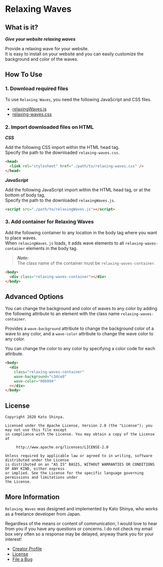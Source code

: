 # Relaxing Waves

## What is it?

**_Give your website relaxing waves_**

Provide a relaxing wave for your website.<br>
It is easy to install on your website and you can easily customize the background and color of the waves.

## How To Use

### 1. Download required files

To use `Relaxing Waves`, you need the following JavaScript and CSS files.

- [relaxingWaves.js](https://github.com/myConsciousness/relaxing-waves/blob/master/src/org/thinkit/web/js/relaxingWaves.js)
- [relaxing-waves.css](https://github.com/myConsciousness/relaxing-waves/blob/master/src/org/thinkit/web/css/relaxing-waves.css)

### 2. Import downloaded files on HTML

**_CSS_**

Add the following CSS import within the HTML head tag.<br>
Specify the path to the downloaded `relaxing-waves.css`.

```html
<head>
  <link rel="stylesheet" href="./path/to/relaxing-waves.css" />
</head>
```

**_JavaScript_**

Add the following JavaScript import within the HTML head tag, or at the bottom of body tag.<br>
Specify the path to the downloaded `relaxingWaves.js`.

```html
<script src="./path/to/relaxingWaves.js"></script>
```

### 3. Add container for Relaxing Waves

Add the following container to any location in the body tag where you want to place waves.<br>
When `relaxingWaves.js` loads, it adds wave elements to all `relaxing-waves-container` elements in the body tag.

> **_Note:_**<br>
> The class name of the container must be `relaxing-waves-container`.

```html
<body>
  <div class="relaxing-waves-container"></div>
</body>
```

## Advanced Options

You can change the background and color of waves to any color by adding the following attribute to an element with the class name `relaxing-waves-container`.

Provides a `wave-background` attribute to change the background color of a wave to any color, and a `wave-color` attribute to change the wave color to any color.

You can change the color to any color by specifying a color code for each attribute.

```html
<body>
  <div
    class="relaxing-waves-container"
    wave-background="c3dce8"
    wave-color="006994"
  ></div>
</body>
```

## License

```
Copyright 2020 Kato Shinya.

Licensed under the Apache License, Version 2.0 (the "License"); you may not use this file except
in compliance with the License. You may obtain a copy of the License at

     http://www.apache.org/licenses/LICENSE-2.0

Unless required by applicable law or agreed to in writing, software distributed under the License
is distributed on an "AS IS" BASIS, WITHOUT WARRANTIES OR CONDITIONS OF ANY KIND, either express
or implied. See the License for the specific language governing permissions and limitations under
the License.
```

## More Information

`Relaxing Waves` was designed and implemented by Kato Shinya, who works as a freelance developer from Japan.

Regardless of the means or content of communication, I would love to hear from you if you have any questions or concerns. I do not check my email box very often so a response may be delayed, anyway thank you for your interest!

- [Creator Profile](https://github.com/myConsciousness)
- [License](https://github.com/myConsciousness/relaxing-waves/blob/master/LICENSE)
- [File a Bug](https://github.com/myConsciousness/relaxing-waves/issues)
